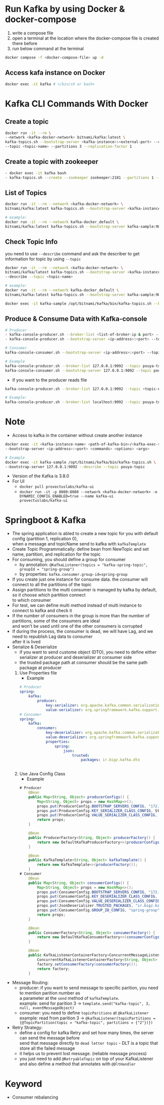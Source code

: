 
# Run Kafka by using Docker & docker-compose
1. write a compose file
2. open a terminal at the location where the docker-compose file is created there before
3. run below command at the terminal
```bash
docker compose -f <docker-compose-file> up -d
```
## Access kafa instance on Docker
```bash
docker exec -it kafka # </bin/sh or bash>
```


# Kafka CLI Commands With Docker

## Create a topic
```bash
docker run -it --rm \
--network <kafka-docker-network> bitnami/kafka:latest \
kafka-topics.sh --bootstrap-server <kafka-instance>:<external-port> --create \
--topic <topic-name> --partitions 3 --replication-factor 1
```
## Create a topic with zookeeper
```bash
- docker exec -it kafka bash
- kafka-topics.sh --create --zookeeper zookeeper:2181 --partitions 1 --replication-factor 1 --topic <topic-name>
```

## List of Topics
```bash
docker run -it --rm --network <kafka-docker-network> \
bitnami/kafka:latest kafka-topics.sh --bootstrap-server <kafka-instance>:<external-port> --list

# example:
docker run -it --rm --network kafka-docker_default \
bitnami/kafka:latest kafka-topics.sh --bootstrap-server kafka-sample:9094 --list
```

## Check Topic Info
you need to use `--describe` command and ask the describer to get information for topic by using `--topic`
```bash
docker run -it --rm --network <kafka-docker-network> \
bitnami/kafka/latest kafka-topics.sh --bootstrap-server <kafka-instance>:<external-port> \
--describe --topic <topic-name>

# example:
docker run -it --rm --network kafka-docker_default \
bitnami/kafka:latest kafka-topics.sh --bootstrap-server kafka-sample:9094 --describe --topic pouya-topic

docker exec -it kafka-sample /opt/bitnami/kafka/bin/kafka-topics.sh --bootstrap-server 127.0.0.1:9092 --describe --topic pouya-topic
```

## Produce & Consume Data with Kafka-console
```bash
# Producer
- kafka-console-producer.sh --broker-list <list-of-broker-ip & port> --topic <topic-name> # use the broker-list option, if you want to produce to the different broker
- kafka-console-producer.sh --bootstrap-server <ip-address>:<port> --topic <topic-name>

# Consumer
kafka-console-consumer.sh --bootstrap-server <ip-address>:<port> --topic <topic-name>

# Example
kafka-console-producer.sh --broker-list 127.0.0.1:9092 --topic pouya-topic 
kafka-console-consumer.sh --bootstrap-server 127.0.0.1:9092 --topic pouya-topic --from-beginning # if you want to listen from beginning
```
- if you want to the producer reads file
```bash
kafka-console-producer.sh --broker-list 127.0.0.1:9092 --topic <topic-name> <path-to-file> 

# Example:
kafka-console-producer.sh --broker-list localhost:9092 --topic pouya-topic </Users/data/users.csv
```

# Note
- Access to kafka in the container without create another instance
```bash
docker exec -it <kafka-instance-name> <path-of-kafka-bin>/<kafka-exec-script> \
--bootstrap-server <ip-address>:<port> <commands> <options> <args>

# Example
docker exec -it kafka-sample /opt/bitnami/kafka/bin/kafka-topics.sh \
--bootstrap-server 127.0.0.1:9092 --describe --topic pouya-topic
```

- Version of the Kafka is 3.8.0
- For UI
    - `docker pull provectuslabs/kafka-ui`
    - `docker run -it -p 8080:8080 --network <kafka-docker-network> -e DYNAMIC_CONFIG_ENABLED=true --name kafka-ui provectuslabs/kafka-ui`



# Springboot & Kafka

- The spring application is abled to create a new topic for you with default config (partition 1, replication 0),<br> when a message and topicName send to kafka with `kafkaTemplate`
- Create Topic Programmatically: define bean from NewTopic and set name, partition, and replication for the topic
- For consuming, you should define a group for consumer
    - by annotation: `@KafkaListener(topics = "kafka-spring-topic", groupId = "spring-group")`
    - by properties: `kafka.consumer.group-id=spring-group`
- If you create just one instance for consume data. the consumer will connect to all the partitions of the topic
- Assign partitions to the multi consumer is managed by kafka by default, so it choose which partition connect <br> to which consumer
- For test, we can define multi method instead of multi instance to connect to kafka and check it
- If the number of consumers in the group is more than the number of partitions, some of the consumers are ideal <br> and won't be used until one of the other consumers is corrupted
- If during the process, the consumer is dead, we will have Lag, and we need to republish Lag data to consumer <br> after it is lived
- Serialize & Deserialize
    - if you want to send custome object (DTO), you need to define either serializer at producer and deserializer at consumer side
    - the trusted package path at consumer should be the same path package at producer
    1) Use Properties file
        - Example
        ```yml
        # Producer
        spring: 
            kafka:
                producer:
                    key-serializer: org.apache.kafka.common.serialization.StringSerializer
                    value-serializer: org.springframework.kafka.support.serializer.JsonSerializer
        # Consumer
        spring: 
            kafka:
                consumer:
                    key-deserializer: org.apache.kafka.common.serialization.StringDeserializer
                    value-deserializer: org.springframework.kafka.support.serializer.JsonDeserializer
                    properties:
                        spring:
                            json:
                                trusted:
                                    packages: ir.bigz.kafka.dto
                
        ``` 
    2) Use Java Config Class
        - Example
        ```java
        # Producer
            @Bean
            public Map<String, Object> producerConfigs() {
                Map<String, Object> props = new HashMap<>();
                props.put(ProducerConfig.BOOTSTRAP_SERVERS_CONFIG, "172.21.0.2:9092");
                props.put(ProducerConfig.KEY_SERIALIZER_CLASS_CONFIG, StringSerializer.class);
                props.put(ProducerConfig.VALUE_SERIALIZER_CLASS_CONFIG, JsonSerializer.class);
                return props;
            }

            @Bean
            public ProducerFactory<String, Object> producerFactory() {
                return new DefaultKafkaProducerFactory<>(producerConfigs());
            }

            @Bean
            public KafkaTemplate<String, Object> kafkaTemplate() {
                return new KafkaTemplate<>(producerFactory());
            }
        # Consumer
            @Bean
            public Map<String, Object> consumerConfigs() {
                Map<String, Object> props = new HashMap<>();
                props.put(ConsumerConfig.BOOTSTRAP_SERVERS_CONFIG, "172.21.0.2:9092");
                props.put(ConsumerConfig.KEY_DESERIALIZER_CLASS_CONFIG, StringDeserializer.class);
                props.put(ConsumerConfig.VALUE_DESERIALIZER_CLASS_CONFIG, JsonDeserializer.class);
                props.put(JsonDeserializer.TRUSTED_PACKAGES, "ir.bigz.kafka.dto");
                props.put(ConsumerConfig.GROUP_ID_CONFIG, "spring-group");
                return props;
            }

            @Bean
            public ConsumerFactory<String, Object> consumerFactory() {
                return new DefaultKafkaConsumerFactory<>(consumerConfigs());
            }

            @Bean
            public KafkaListenerContainerFactory<ConcurrentMessageListenerContainer<String, Object>> kafkaListenerContainerFactory() {
                ConcurrentKafkaListenerContainerFactory<String, Object> factory = new ConcurrentKafkaListenerContainerFactory<>();
                factory.setConsumerFactory(consumerFactory());
                return factory;
            }
        ```
- Message Routing: 
    - producer: if you want to send message to specific parition, you need to mention parition number as <br> a parameter at the `send` method of `kafkaTemplate`. <br> 
    example: send for parition 3 -> `template.send("kafka-topic", 3, null, eventMessageObject)`
    - consumer: you need to define `topicParitions` at `@kafkaListener` <br>
    example: read from parition 3 -> `@kafkaListener(topicPartitions = {@TopicPartition(topic = "kafka-topic", partitions = {"2"})})`
- Retry Strategy:
    - define a config for kafka Retry and set how many times, the server can send the message before <br> send that message directly to `dead letter topic`  - DLT is a topic that store all the failed message
    - it helps us to prevent lost message. (reliable message process)
    - you just need to add `@RetryableTopic` on top of your KafkaListener and also define a method that annotates with `@DltHandler`


# Keyword
- Consumer rebalancing